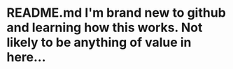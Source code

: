 # README.md I'm brand new to github and learning how this works. Not likely to be anything of value in here...

